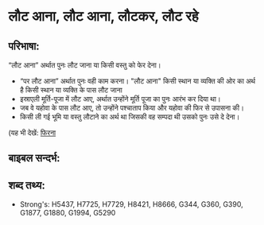 # लौट आना, लौट आना, लौटकर, लौट रहे #

## परिभाषा: ##

“लौट आना” अर्थात पुनः लौट जाना या किसी वस्तु को फेर देना।

* “पर लौट आना” अर्थात पुनः वही काम करना। "लौट आना" किसी स्थान या व्यक्ति की ओर का अर्थ है किसी स्थान या व्यक्ति के पास लौट जाना 
* इस्राएली मूर्ति-पूजा में लौट आए, अर्थात उन्होंने मूर्ति पूजा का पुनः आरंभ कर दिया था।
* जब वे यहोवा के पास लौट आए, तो उन्होंने पश्चाताप किया और यहोवा की फिर से उपासना की।
* किसी ली गई भूमि या वस्तु लौटाने का अर्थ था जिसकी वह सम्पदा थी उसको पुनः उसे दे देना।

(यह भी देखें: [फिरना](../turn.md)

## बाइबल सन्दर्भ: ##

## शब्द तथ्य: ##

* Strong's: H5437, H7725, H7729, H8421, H8666, G344, G360, G390, G1877, G1880, G1994, G5290
